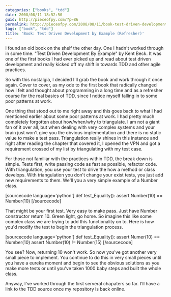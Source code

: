 ```yaml
---
categories: ["books", "tdd"]
date: 2008/08/11 18:52:50
guid: http://pieceofpy.com/?p=86
permalink: http://pieceofpy.com/2008/08/11/book-test-driven-development-by-example-refresher/
tags: ["book", "tdd"]
title: 'Book: Test Driven Development by Example (Refresher)'
---
```

I found an old book on the shelf the other day. One I hadn't worked through in some time. "Test Driven Development By Example" by Kent Beck. It was one of the first books I had ever picked up and read about test driven development and really kicked off my shift in towards TDD and other agile practices.

So with this nostalgia, I decided I'll grab the book and work through it once again. Cover to cover, as my ode to the first book that radically changed how I felt and thought about programming in a long time and as a refresher course for the real basics of TDD, since I notice myself falling in to some poor patterns at work.

One thing that stood out to me right away and this goes back to what I had mentioned earlier about some poor patterns at work. I had pretty much completely forgotten about how/when/why to triangulate. I am not a giant fan of it over all, but when dealing with very complex systems and your brain just won't give you the obvious implementation and there is no static value to make a test pass. Triangulation really shines in this instance and right after reading the chapter that covered it, I opened the VPN and got a requirement crossed of my list by triangulating with my test case.

For those not familiar with the practices within TDD, the break down is simple. Tests first, write passing code as fast as possible, refactor code. With triangulation, you use your test to drive the how a method or class develops. With triangulation you don't change your exist tests, you just add new requirements to them. We'll you a very simple example of a Number class.

[sourcecode language='python']
def test_Equality():
 assert Number(10) == Number(10)
[/sourcecode]

That might be your first test. Very easy to make pass. Just have Number constructor return 10. Green light, go home. So imagine this like some complex class we are trying to add this functionality on to. Here is how you'd modify the test to begin the triangulation process.

[sourcecode language='python']
def test_Equality():
 assert Numer(10) == Number(10)
 assert Number(10) != Number(15)
[/sourcecode]

You see? Now, returning 10 won't work. So now you've got another very small piece to implement. You continue to do this in very small pieces until you have a eureka moment and begin to see the obvious solutions as you make more tests or until you've taken 1000 baby steps and built the whole class.

Anyway, I've worked through the first serveral chapaters so far. I'll have a link to the TDD source once my repository is back online.
